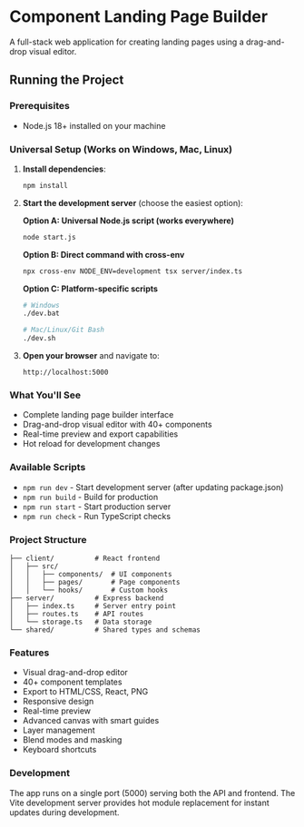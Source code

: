 # Component Landing Page Builder

A full-stack web application for creating landing pages using a drag-and-drop visual editor.

## Running the Project

### Prerequisites
- Node.js 18+ installed on your machine

### Universal Setup (Works on Windows, Mac, Linux)

1. **Install dependencies**:
   ```bash
   npm install
   ```

2. **Start the development server** (choose the easiest option):

   **Option A: Universal Node.js script (works everywhere)**
   ```bash
   node start.js
   ```

   **Option B: Direct command with cross-env**
   ```bash
   npx cross-env NODE_ENV=development tsx server/index.ts
   ```

   **Option C: Platform-specific scripts**
   ```bash
   # Windows
   ./dev.bat
   
   # Mac/Linux/Git Bash
   ./dev.sh
   ```

3. **Open your browser** and navigate to:
   ```
   http://localhost:5000
   ```

### What You'll See
- Complete landing page builder interface
- Drag-and-drop visual editor with 40+ components
- Real-time preview and export capabilities
- Hot reload for development changes

### Available Scripts

- `npm run dev` - Start development server (after updating package.json)
- `npm run build` - Build for production
- `npm run start` - Start production server
- `npm run check` - Run TypeScript checks

### Project Structure

```
├── client/          # React frontend
│   ├── src/
│   │   ├── components/  # UI components
│   │   ├── pages/       # Page components
│   │   └── hooks/       # Custom hooks
├── server/          # Express backend
│   ├── index.ts     # Server entry point
│   ├── routes.ts    # API routes
│   └── storage.ts   # Data storage
└── shared/          # Shared types and schemas
```

### Features

- Visual drag-and-drop editor
- 40+ component templates
- Export to HTML/CSS, React, PNG
- Responsive design
- Real-time preview
- Advanced canvas with smart guides
- Layer management
- Blend modes and masking
- Keyboard shortcuts

### Development

The app runs on a single port (5000) serving both the API and frontend. The Vite development server provides hot module replacement for instant updates during development.